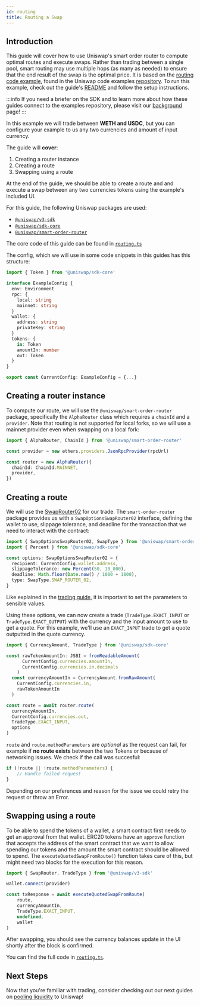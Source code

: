 ```yaml
---
id: routing
title: Routing a Swap
---
```


## Introduction

This guide will cover how to use Uniswap's smart order router to compute optimal routes and execute swaps. Rather than trading between a single pool, smart routing may use multiple hops (as many as needed) to ensure that the end result of the swap is the optimal price. It is based on the [routing code example](https://github.com/Uniswap/examples/tree/main/v3-sdk/routing), found in the Uniswap code examples [repository](https://github.com/Uniswap/examples). To run this example, check out the guide's [README](https://github.com/Uniswap/examples/blob/main/v3-sdk/routing/README.md) and follow the setup instructions.

:::info
If you need a briefer on the SDK and to learn more about how these guides connect to the examples repository, please visit our [background](./01-background.md) page!
:::

In this example we will trade between **WETH and USDC**, but you can configure your example to us any two currencies and amount of input currency.

The guide will **cover**:

1. Creating a router instance
2. Creating a route
3. Swapping using a route

At the end of the guide, we should be able to create a route and and execute a swap between any two currencies tokens using the example's included UI.

For this guide, the following Uniswap packages are used:

- [`@uniswap/v3-sdk`](https://www.npmjs.com/package/@uniswap/v3-sdk)
- [`@uniswap/sdk-core`](https://www.npmjs.com/package/@uniswap/sdk-core)
- [`@uniswap/smart-order-router`](https://www.npmjs.com/package/@uniswap/smart-order-router)

The core code of this guide can be found in [`routing.ts`](https://github.com/Uniswap/examples/blob/main/v3-sdk/routing/src/libs/routing.ts)

The config, which we will use in some code snippets in this guides has this structure:

```typescript
import { Token } from '@uniswap/sdk-core'

interface ExampleConfig {
  env: Environment
  rpc: {
    local: string
    mainnet: string
  }
  wallet: {
    address: string
    privateKey: string
  }
  tokens: {
    in: Token
    amountIn: number
    out: Token
  }
}

export const CurrentConfig: ExampleConfig = {...}
```

## Creating a router instance

To compute our route, we will use the `@uniswap/smart-order-router` package, specifically the `AlphaRouter` class which requires a `chainId` and a `provider`. Note that routing is not supported for local forks, so we will use a mainnet provider even when swapping on a local fork:

```typescript
import { AlphaRouter, ChainId } from '@uniswap/smart-order-router'

const provider = new ethers.providers.JsonRpcProvider(rpcUrl)

const router = new AlphaRouter({
  chainId: ChainId.MAINNET,
  provider,
})
```

## Creating a route

We will use the [SwapRouter02](https://github.com/Uniswap/v3-periphery/blob/v1.0.0/contracts/SwapRouter.sol) for our trade.
The `smart-order-router` package provides us with a `SwapOptionsSwapRouter02` interface, defining the wallet to use, slippage tolerance, and deadline for the transaction that we need to interact with the contract:

```typescript
import { SwapOptionsSwapRouter02, SwapType } from '@uniswap/smart-order-router'
import { Percent } from '@uniswap/sdk-core'

const options: SwapOptionsSwapRouter02 = {
  recipient: CurrentConfig.wallet.address,
  slippageTolerance: new Percent(50, 10_000),
  deadline: Math.floor(Date.now() / 1000 + 1800),
  type: SwapType.SWAP_ROUTER_02,
}
```

Like explained in the [trading guide](./02-trading.md#executing-a-trade), it is important to set the parameters to sensible values.

Using these options, we can now create a trade (`TradeType.EXACT_INPUT` or `TradeType.EXACT_OUTPUT`) with the currency and the input amount to use to get a quote. For this example, we'll use an `EXACT_INPUT` trade to get a quote outputted in the quote currency.

```typescript
import { CurrencyAmount, TradeType } from '@uniswap/sdk-core'

const rawTokenAmountIn: JSBI = fromReadableAmount(
      CurrentConfig.currencies.amountIn,
      CurrentConfig.currencies.in.decimals
    )
  const currencyAmountIn = CurrencyAmount.fromRawAmount(
    CurrentConfig.currencies.in,
    rawTokenAmountIn
  )

const route = await router.route(
  currencyAmountIn,
  CurrentConfig.currencies.out,
  TradeType.EXACT_INPUT,
  options
)
```

`route` and `route.methodParameters` are *optional* as the request can fail, for example if **no route exists** between the two Tokens or because of networking issues.
We check if the call was succesful:

```typescript
if (!route || !route.methodParameters) {
    // Handle failed request
}
```

Depending on our preferences and reason for the issue we could retry the request or throw an Error.

## Swapping using a route

To be able to spend the tokens of a wallet, a smart contract first needs to get an approval from that wallet.
ERC20 tokens have an `approve` function that accepts the address of the smart contract that we want to allow spending our tokens and the amount the smart contract should be allowed to spend.
The `executeQuotedSwapFromRoute()` function takes care of this, but might need two blocks for the execution for this reason.

```typescript
import { SwapRouter, TradeType } from '@uniswap/v3-sdk'

wallet.connect(provider)

const txResponse = await executeQuotedSwapFromRoute(
    route,
    currencyAmountIn,
    TradeType.EXACT_INPUT,
    undefined,
    wallet
)
```

After swapping, you should see the currency balances update in the UI shortly after the block is confirmed.

You can find the full code in [`routing.ts`](https://github.com/Uniswap/examples/blob/main/v3-sdk/routing/src/libs/routing.ts).

## Next Steps

Now that you're familiar with trading, consider checking out our next guides on [pooling liquidity](../liquidity/01-position-data.md) to Uniswap!
